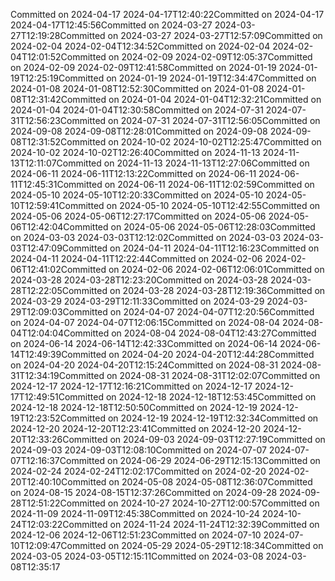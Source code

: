 Committed on 2024-04-17 2024-04-17T12:40:22Committed on 2024-04-17 2024-04-17T12:45:56Committed on 2024-03-27 2024-03-27T12:19:28Committed on 2024-03-27 2024-03-27T12:57:09Committed on 2024-02-04 2024-02-04T12:34:52Committed on 2024-02-04 2024-02-04T12:01:52Committed on 2024-02-09 2024-02-09T12:05:37Committed on 2024-02-09 2024-02-09T12:41:58Committed on 2024-01-19 2024-01-19T12:25:19Committed on 2024-01-19 2024-01-19T12:34:47Committed on 2024-01-08 2024-01-08T12:52:30Committed on 2024-01-08 2024-01-08T12:31:42Committed on 2024-01-04 2024-01-04T12:32:21Committed on 2024-01-04 2024-01-04T12:30:58Committed on 2024-07-31 2024-07-31T12:56:23Committed on 2024-07-31 2024-07-31T12:56:05Committed on 2024-09-08 2024-09-08T12:28:01Committed on 2024-09-08 2024-09-08T12:31:52Committed on 2024-10-02 2024-10-02T12:25:47Committed on 2024-10-02 2024-10-02T12:26:40Committed on 2024-11-13 2024-11-13T12:11:07Committed on 2024-11-13 2024-11-13T12:27:06Committed on 2024-06-11 2024-06-11T12:13:22Committed on 2024-06-11 2024-06-11T12:45:31Committed on 2024-06-11 2024-06-11T12:02:59Committed on 2024-05-10 2024-05-10T12:20:33Committed on 2024-05-10 2024-05-10T12:59:41Committed on 2024-05-10 2024-05-10T12:42:55Committed on 2024-05-06 2024-05-06T12:27:17Committed on 2024-05-06 2024-05-06T12:42:04Committed on 2024-05-06 2024-05-06T12:28:03Committed on 2024-03-03 2024-03-03T12:12:02Committed on 2024-03-03 2024-03-03T12:47:09Committed on 2024-04-11 2024-04-11T12:16:23Committed on 2024-04-11 2024-04-11T12:22:44Committed on 2024-02-06 2024-02-06T12:41:02Committed on 2024-02-06 2024-02-06T12:06:01Committed on 2024-03-28 2024-03-28T12:23:20Committed on 2024-03-28 2024-03-28T12:22:05Committed on 2024-03-28 2024-03-28T12:19:36Committed on 2024-03-29 2024-03-29T12:11:33Committed on 2024-03-29 2024-03-29T12:09:03Committed on 2024-04-07 2024-04-07T12:20:56Committed on 2024-04-07 2024-04-07T12:06:15Committed on 2024-08-04 2024-08-04T12:04:04Committed on 2024-08-04 2024-08-04T12:43:27Committed on 2024-06-14 2024-06-14T12:42:33Committed on 2024-06-14 2024-06-14T12:49:39Committed on 2024-04-20 2024-04-20T12:44:28Committed on 2024-04-20 2024-04-20T12:15:24Committed on 2024-08-31 2024-08-31T12:34:19Committed on 2024-08-31 2024-08-31T12:02:07Committed on 2024-12-17 2024-12-17T12:16:21Committed on 2024-12-17 2024-12-17T12:49:51Committed on 2024-12-18 2024-12-18T12:53:45Committed on 2024-12-18 2024-12-18T12:50:50Committed on 2024-12-19 2024-12-19T12:23:52Committed on 2024-12-19 2024-12-19T12:32:34Committed on 2024-12-20 2024-12-20T12:23:41Committed on 2024-12-20 2024-12-20T12:33:26Committed on 2024-09-03 2024-09-03T12:27:19Committed on 2024-09-03 2024-09-03T12:08:10Committed on 2024-07-07 2024-07-07T12:16:37Committed on 2024-06-29 2024-06-29T12:15:13Committed on 2024-02-24 2024-02-24T12:02:17Committed on 2024-02-20 2024-02-20T12:40:10Committed on 2024-05-08 2024-05-08T12:36:07Committed on 2024-08-15 2024-08-15T12:37:26Committed on 2024-09-28 2024-09-28T12:51:22Committed on 2024-10-27 2024-10-27T12:00:57Committed on 2024-11-09 2024-11-09T12:45:38Committed on 2024-10-24 2024-10-24T12:03:22Committed on 2024-11-24 2024-11-24T12:32:39Committed on 2024-12-06 2024-12-06T12:51:23Committed on 2024-07-10 2024-07-10T12:09:47Committed on 2024-05-29 2024-05-29T12:18:34Committed on 2024-03-05 2024-03-05T12:15:11Committed on 2024-03-08 2024-03-08T12:35:17